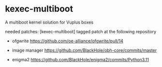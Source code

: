 # kexec-multiboot
A multiboot kernel solution for Vuplus boxes

needed patches:
[kexec-multiboot] tagged patch at the following repository

- ofgwrite 
https://github.com/oe-alliance/ofgwrite/pull/14

- image manager 
https://github.com/BlackHole/obh-core/commits/master

- enigma2
https://github.com/BlackHole/enigma2/commits/Python3.11
